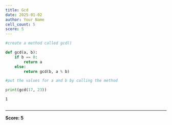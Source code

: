 ```yaml
---
title: Gcd
date: 2025-01-02
author: Your Name
cell_count: 5
score: 5
---
```


```python
#create a method called gcd()
```


```python
def gcd(a, b):
    if b == 0:  
        return a
    else:
        return gcd(b, a % b)
```


```python
#put the values for a and b by calling the method
```


```python
print(gcd(17, 23))
```

    1



```python

```


---
**Score: 5**
